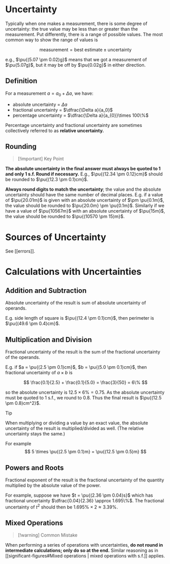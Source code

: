 # Uncertainty

Typically when one makes a measurement, there is some degree of uncertainty: the true value may be less than or greater than the measurement. Put differently, there is a range of possible values. The most common way to show the range of values is

$$
\text{measurement} = \text{best estimate} \pm \text{uncertainty}
$$

e.g., $\pu{(5.07 \pm 0.02)g}$ means that we got a measurement of $\pu{5.07g}$, but it may be off by $\pu{0.02g}$ in either direction.

## Definition

For a measurement $a = a_{0}+ \Delta a$, we have:

- absolute uncertainty = $\Delta a$
- fractional uncertainty = $\dfrac{\Delta a}{a_0}$
- percentage uncertainty = $\dfrac{\Delta a}{a_{0}}\times 100\%$

Percentage uncertainty and fractional uncertainty are sometimes collectively referred to as **relative uncertainty.**

## Rounding

> [!important] Key Point

 **The absolute uncertainty in the final answer must always be quoted to 1 and only 1 s.f. Round if necessary.** E.g., $\pu{(12.34 \pm 0.12)cm}$ should be rounded to $\pu{(12.3 \pm 0.1)cm}$.



**Always round digits to match the uncertainty**; the value and the absolute uncertainty should have the same number of decimal places. E.g. if a value of $\pu{20.01m}$ is given with an absolute uncertainty of $\pm \pu{0.1m}$, the value should be rounded to $\pu{20.0m} \pm \pu{0.1m}$. Similarly if we have a value of $\pu{10567m}$ with an absolute uncertainty of $\pu{15m}$, the value should be rounded to $\pu{(10570 \pm 15)m}$.

# Sources of Uncertainty

See [[errors]].

# Calculations with Uncertainties

## Addition and Subtraction

Absolute uncertainty of the result is sum of absolute uncertainty of operands.

E.g. side length of square is $\pu{(12.4 \pm 0.1)cm}$, then perimeter is $\pu{(49.6 \pm 0.4)cm}$.

## Multiplication and Division

Fractional uncertainty of the result is the sum of the fractional uncertainty of the operands.

E.g. if $a = \pu{(2.5 \pm 0.1)cm}$, $b = \pu{(5.0 \pm 0.1)cm}$, then fractional uncertainty of $a \times b$ is

$$
\frac{0.1}{2.5} + \frac{0.1}{5.0} = \frac{3}{50} = 6\%
$$

so the absolute uncertainty is $12.5 \times 6\% = 0.75$. As the absolute uncertainty must be quoted to 1 s.f., we round to $0.8$. Thus the final result is $\pu{(12.5 \pm 0.8)cm^2}$.

> [!tip]
> When multiplying or dividing a value by an exact value, the absolute uncertainty of the result is multiplied/divided as well. (The relative uncertainty stays the same.)
>
> For example
> $$
> 5 \times \pu{(2.5 \pm 0.1)m} = \pu{(12.5 \pm 0.5)m}
> $$

## Powers and Roots

Fractional exponent of the result is the fractional uncertainty of the quantity multiplied by the absolute value of the power.

For example, suppose we have $t = \pu{(2.36 \pm 0.04)s}$ which has fractional uncertainty $\dfrac{0.04}{2.36} \approx 1.695\%$. The fractional uncertainty of $t^2$ should then be $1.695\% \times 2 \approx 3.39\%$.

## Mixed Operations

> [!warning] Common Mistake

When performing a series of operations with uncertainties, **do not round in intermediate calculations; only do so at the end.** Similar reasoning as in [[significant-figures#Mixed operations | mixed operations with s.f.]] applies.
